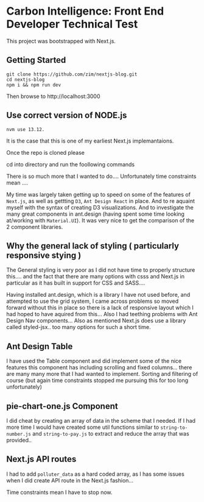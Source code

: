 # Carbon Intelligence: Front End Developer Technical Test

This project was bootstrapped with Next.js.

## Getting Started

```
git clone https://github.com/zim/nextjs-blog.git
cd nextjs-blog
npm i && npm run dev
```

Then browse to http://localhost:3000

## Use correct version of NODE.js

```
nvm use 13.12.
```

It is the case that this is one of my earliest Next.js implemantaions.

Once the repo is cloned please

cd into directory
and run the foollowing commands

There is so much more that I wanted to do.... Unfortunately time constraints mean ....

My time was largely taken getting up to speed on some of the features of `Next.js`, as well as gettting `D3`, `Ant Design React` in place. And to re aquaint myself with the syntax of creating D3 visualizations. And to investigate the many great components in ant.design (having spent some time looking at/working with `Material.UI`). It was very nice to get the comparison of the 2 component libraries.

## Why the general lack of styling ( particularly responsive stying )

The General styling is very poor as I did not have time to properly structure this.... and the fact that there are many options with csss and Next.js in particular as it has built in support for CSS and SASS....

Having installed ant.design, which is a library I have not used before, and attempted to use the grid system, I came across problems so moved forward without this in place so there is a lack of responsive layout which I had hoped to have aquired from this... Also I had teething problems with Ant Design Nav components... Also as mentioned Next.js does use a library called styled-jsx.. too many options for such a short time.

## Ant Design Table

I have used the Table component and did implement some of the nice features this component has including scrolling and fixed columns... there are many many more that I had wanted to implement. Sorting and filtering of course (but again time constraints stopped me pursuing this for too long unfortunately)

## pie-chart-one.js Component

I did cheat by creating an array of data in the scheme that I needed. If I had more time I would have created some util functions similar to `string-to-number.js` and `string-to-pay.js` to extract and reduce the array that was provided..

## Next.js API routes

I had to add `polluter_data` as a hard coded array, as I has some issues when I did create API route in the Next.js fashion...

Time constraints mean I have to stop now.
